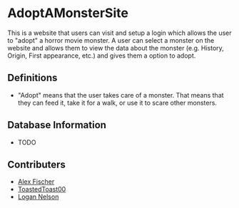# AdoptAMonsterSite
This is a website that users can visit and setup a login which allows the user to "adopt" a horror movie monster. A user can select a monster on the website and allows them to view the data about the monster (e.g. History, Origin, First appearance, etc.) and gives them a option to adopt.

## Definitions
- "Adopt" means that the user takes care of a monster. That means that they can feed it, take it for a walk, or use it to scare other monsters.

## Database Information
- TODO

## Contributers
- [Alex Fischer](https://github.com/SuperGamer001)
- [ToastedToast00](https://github.com/ToastedToast00)
- [Logan Nelson](https://github.com/logprogrammer92)
